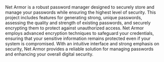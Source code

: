 Net Armor is a robust password manager designed to securely store and manage your passwords while ensuring the highest level of security. This project includes features for generating strong, unique passwords, assessing the quality and strength of existing passwords, and securely encrypting them to protect against unauthorized access. Net Armor employs advanced encryption techniques to safeguard your credentials, ensuring that your sensitive information remains protected even if your system is compromised. With an intuitive interface and strong emphasis on security, Net Armor provides a reliable solution for managing passwords and enhancing your overall digital security.
